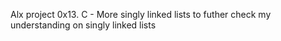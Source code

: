 Alx project 0x13. C - More singly linked lists  to futher check my understanding on singly linked lists
